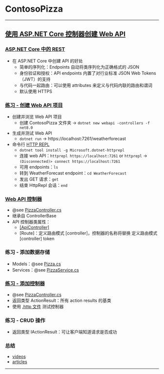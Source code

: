 # ContosoPizza

---
## [使用 ASP.NET Core 控制器创建 Web API](https://learn.microsoft.com/zh-cn/learn/modules/build-web-api-aspnet-core/)
### [ASP.NET Core 中的 REST](https://learn.microsoft.com/zh-cn/training/modules/build-web-api-aspnet-core/2-what-is-rest-in-aspnet)
- 在 ASP.NET Core 中创建 API 的好处
    - 简单的序列化：Endpoints 自动将类序列化为正确格式的 JSON
    - 身份验证和授权：API endpoints 内置了对行业标准 JSON Web Tokens（JWT）的支持
    - 与代码一起路由：可以使用 attributes 来定义与代码内联的路由和谓词
    - 默认使用 HTTPS
### [练习 - 创建 Web API 项目](https://learn.microsoft.com/zh-cn/training/modules/build-web-api-aspnet-core/3-exercise-create-web-api)
- 创建并浏览 Web API 项目
    - 创建 ContosoPizza 文件夹 → `dotnet new webapi -controllers -f net8.0`
- 生成并测试 Web API
    - `dotnet run` → https://localhost:7261/weatherforecast
- 命令行 [HTTP REPL](https://learn.microsoft.com/zh-cn/aspnet/core/web-api/http-repl/)
    - `dotnet tool install -g Microsoft.dotnet-httprepl`
    - 连接 web API：`httprepl https://localhost:7261` or
      `httprepl` → `(Disconnected)> connect https://localhost:7261`
    - 可用 endpoints：`ls`
    - 转到 WeatherForecast endpoint：`cd WeatherForecast`
    - 发出 GET 请求：`get`
    - 结束 HttpRepl 会话：`end`
### [Web API 控制器](https://learn.microsoft.com/zh-cn/training/modules/build-web-api-aspnet-core/4-aspnet-controllers)
- @see [PizzaController.cs](Controllers/WeatherForecastController.cs)
- 继承自 ControllerBase
- API 控制器类属性：
    - [[ApiController]](https://learn.microsoft.com/zh-cn/aspnet/core/web-api#apicontroller-attribute)
    - \[Route]：定义路由模式 [controller]，控制器的名称将替换 定义路由模式 [controller] token
### 练习 - 添加数据存储
- Models：@see [Pizza.cs](Models/Pizza.cs)
- Services：@see [PizzaService.cs](Services/PizzaService.cs)
### [练习 - 添加控制器](https://learn.microsoft.com/zh-cn/training/modules/build-web-api-aspnet-core/6-exercise-add-controller)
- @see [PizzaController.cs](Controllers/PizzaController.cs)
- 返回类型 ActionResult：所有 action results 的基类
- 使用 [.http 文件](ContosoPizza.http) 测试控制器
### 练习 - CRUD 操作
- 返回类型 IActionResult：可让客户端知道请求是否成功
### 总结
- [videos](https://learn.microsoft.com/zh-cn/training/modules/build-web-api-aspnet-core/9-summary#videos-for-learning-more)
- [articles](https://learn.microsoft.com/zh-cn/training/modules/build-web-api-aspnet-core/9-summary#articles-for-learning-more)
---
